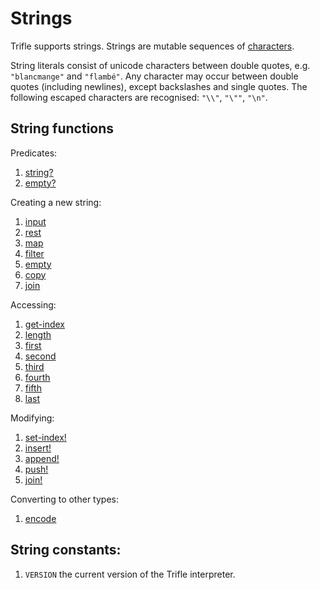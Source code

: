 # Strings

Trifle supports strings. Strings are mutable sequences of
[characters](Characters.md).

String literals consist of unicode characters between double quotes,
e.g. `"blancmange"` and `"flambé"`. Any character may occur between
double quotes (including newlines), except backslashes and single
quotes. The following escaped characters are recognised: `"\\"`,
`"\""`, `"\n"`.

## String functions

Predicates:

1. [string?](Strings-StringPredicate.md)
2. [empty?](Sequences-EmptyPredicate.md)

Creating a new string:

1. [input](Strings-Input.md)
2. [rest](Sequences-Rest.md)
3. [map](Sequences-Map.md)
4. [filter](Sequences-Filter.md)
5. [empty](Sequences-Empty.md)
6. [copy](Sequences-Copy.md)
7. [join](Sequences-Join.md)

Accessing:

1. [get-index](Sequences-GetIndex.md)
2. [length](Sequences-Length.md)
3. [first](Sequence-First.md)
4. [second](Sequences-Second.md)
5. [third](Sequences-Third.md)
6. [fourth](Sequences-Fourth.md)
7. [fifth](Sequences-Fifth.md)
8. [last](Sequences-Last.md)

Modifying:

1. [set-index!](Sequences-SetIndex.md)
2. [insert!](Sequences-Insert.md)
3. [append!](Sequences-Append.md)
4. [push!](Sequences-Push.md)
5. [join!](Sequences-JoinMutate.md)

Converting to other types:

1. [encode](Strings-Encode.md)

## String constants:

1. `VERSION` the current version of the Trifle interpreter.
